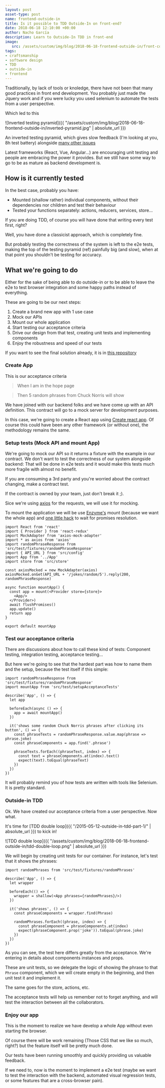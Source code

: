 ```yaml
---
layout: post
asset-type: post
name: frontend-outside-in
title: Is it possible to TDD Outside-In on front-end?
date: 2018-06-18 12:10:00 +00:00
author: Nacho García
description: Learn to Outside-In TDD in front-end
image:
   src: /assets/custom/img/blog/2018-06-18-frontend-outside-in/front-code.jpeg
tags:
- craftsmanship
- software design
- TDD
- outside-in
- frontend
---
```

Traditionally, by lack of tools or knoledge, there have not been that many good practices in front end development.
You probably just made the Jquery work and if you were lucky you used selenium to automate the tests from a user perspective.

Which led to this

![Inverted testing pyramid]({{ "/assets/custom/img/blog/2018-06-18-frontend-outside-in/inverted-pyramid.jpg" | absolute_url }})

An inverted testing pyramid, which gives slow feedback (I'm looking at you, 8h test battery) alongside [many other issues](https://martinfowler.com/bliki/TestPyramid.html)

Latest frameworks (React, Vue, Angular...) are encouraging unit testing and people are embracing the power it provides.
But we still have some way to go to be as mature as backend development is.

## How is it currently tested
In the best case, probably you have:

 - Mounted (shallow rather) individual components, without their dependencies nor children and test their behaviour
 - Tested your functions separately: actions, reducers, services, store...

If you are doing TDD, of course you will have done that writing every test first, right?

Well, you have done a classicist approach, which is completely fine.

But probably testing the correctness of the system is left to the e2e tests, making the top of the testing pyramid (ref) painfully big (and slow), when at that point you shouldn't be testing for accuracy.

## What we're going to do
Either for the sake of being able to do outside-in or to be able to leave the e2e to test browser integration and some happy paths instead of everything.

These are going to be our next steps:

1. Create a brand new app with 1 use case
2. Mock our APIs
3. Mount our whole application
4. Start testing our acceptance criteria
5. Drive our design from that test, creating unit tests and implementing components
6. Enjoy the robustness and speed of our tests

If you want to see the final solution already, it is in [this repository](https://github.com/nachogarcia/learning-outside-in)

### Create App
This is our acceptance criteria

> When I am in the hope page

> Then 5 random phrases from Chuck Norris will show

We have joined with our backend folks and we have come up with an API definition. This contract will go to a mock server for development purposes.

In this case, we're going to create a React app using [Create react app](https://github.com/facebook/create-react-app).
Of course this could have been any other framework (or without one), the methodology remains the same.

### Setup tests (Mock API and mount App)
We're going to mock our API so it returns a fixture with the example in our contract.
We don't want to test the correctness of our system alongside backend: That will be done in e2e tests and it would make this tests much more fragile with almost no benefit.

If you are consuming a 3rd party and you're worried about the contract changing, make a contract test.

If the contract is owned by your team, just don't break it ;).

Sice we're using [axios](https://github.com/axios/axios) for the requests, we will use it for mocking.

To mount the application we will be use [Enzyme's](http://airbnb.io/enzyme/docs/api/) mount (because we want the whole app)
and [one little hack](https://github.com/facebook/jest/issues/2157) to wait for promises resolution.

```
import React from 'react'
import { Provider } from 'react-redux'
import MockAdapter from 'axios-mock-adapter'
import * as axios from 'axios'
import randomPhraseResponse from 'src/test/fixtures/randomPhraseResponse'
import { API_URL } from 'src/config'
import App from '../App'
import store from 'src/store'

const axiosMocked = new MockAdapter(axios)
axiosMocked.onGet(API_URL + '/jokes/random/5').reply(200, randomPhraseResponse)

async function mountApp() {
  const app = mount(<Provider store={store}>
    <App/>
  </Provider>)
  await flushPromises()
  app.update()
  return app
}

export default mountApp
```

### Test our acceptance criteria
There are discussions about how to call these kind of tests: Component testing, integration testing, acceptance testing...

But here we're going to see that the hardest part was how to name them and the setup, because the test itself if this simple:

```
import randomPhraseResponse from 'src/test/fixtures/randomPhraseResponse'
import mountApp from 'src/test/setupAcceptanceTests'

describe('App', () => {
  let app

  beforeEach(async () => {
    app = await mountApp()
  })

  it('shows some random Chuck Norris phrases after clicking its button', () => {
    const phraseTexts = randomPhraseResponse.value.map(phrase => phrase.joke)
    const phraseComponents = app.find('.phrase')

    phraseTexts.forEach((phraseText, index) => {
      const text = phraseComponents.at(index).text()
      expect(text).toEqual(phraseText)
    })
  })
})
```
It will probably remind you of how tests are written with tools like Selenium. It is pretty standard.

### Outside-in TDD
Ok. We have created our acceptance criteria from a user perspective. Now what.

It's time for [TDD double loop]({{ "/2015-05-12-outside-in-tdd-part-1/" | absolute_url }}) to kick in!

![TDD double loop]({{ "/assets/custom/img/blog/2018-06-18-frontend-outside-in/tdd-double-loop.png" | absolute_url }})

We will begin by creating unit tests for our container. For instance, let's test that it shows the phrases:

```
import randomPhrases from 'src/test/fixtures/randomPhrases'

describe('App', () => {
  let wrapper

  beforeEach(() => {
    wrapper = shallow(<App phrases={randomPhrases}/>)
  })

  it('shows phrases', () => {
    const phraseComponents = wrapper.find(Phrase)

    randomPhrases.forEach((phrase, index) => {
      const phraseComponent = phraseComponents.at(index)
      expect(phraseComponent.prop('joke')).toEqual(phrase.joke)
    })
  })
})
```
As you can see, the test here differs greatly from the acceptance. We're entering in details about components instances and props.

These are unit tests, so we delegate the logic of showing the phrase to that `Phrase` component, which we will create empty in the beginning, and then unit test it and implement it.

The same goes for the store, actions, etc.

The acceptance tests will help us remember not to forget anything, and will test the interaction between all the collaborators.

### Enjoy our app
This is the moment to realize we have develop a whole App without even starting the browser.

Of course there will be work remaining (Those CSS that we like so much, right?) but the feature itself will be pretty much done.

Our tests have been running smoothly and quickly providing us valuable feedback.

If we need to, now is the moment to implement a e2e test (maybe we want to test the interaction with the backend, automated visual regression tests, or some features that are a cross-browser pain).
